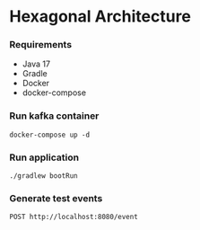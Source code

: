 # Hexagonal Architecture

### Requirements

- Java 17
- Gradle
- Docker
- docker-compose

### Run kafka container

```shell
docker-compose up -d
```

### Run application

```shell
./gradlew bootRun
```

### Generate test events

```http request
POST http://localhost:8080/event
```